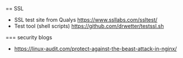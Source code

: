 == SSL

* SSL test site from Qualys https://www.ssllabs.com/ssltest/
* Test tool (shell scripts) https://github.com/drwetter/testssl.sh

=== security blogs
* https://linux-audit.com/protect-against-the-beast-attack-in-nginx/

